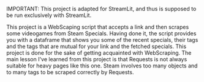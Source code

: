 IMPORTANT: This project is adapted for StreamLit, and thus is supposed to be run exclusively with StreamLit.

This project is a WebScaping script that accepts a link and then scrapes some videogames from Steam Specials. Having done it, the script provides you with a dataframe that shows you some of the recent specials, their tags and the tags that are mutual for your link and the fetched specials.
This project is done for the sake of getting acquainted with WebScraping. The main lesson I've learned from this project is that Requests is not always suitable for heavy pages like this one. Steam involves too many objects and to many tags
to be scraped correctly by Requests.
